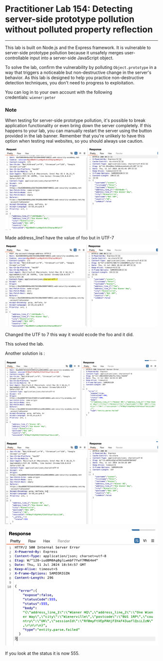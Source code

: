 # Practitioner Lab 154: Detecting server-side prototype pollution without polluted property reflection

---

This lab is built on Node.js and the Express framework. It is vulnerable to server-side prototype pollution because it unsafely merges user-controllable input into a server-side JavaScript object.

To solve the lab, confirm the vulnerability by polluting `Object.prototype` in a way that triggers a noticeable but non-destructive change in the server's behavior. As this lab is designed to help you practice non-destructive detection techniques, you don't need to progress to exploitation.

You can log in to your own account with the following credentials: `wiener:peter`

### **Note**

When testing for server-side prototype pollution, it's possible to break application functionality or even bring down the server completely. If this happens to your lab, you can manually restart the server using the button provided in the lab banner. Remember that you're unlikely to have this option when testing real websites, so you should always use caution.

![Untitled](Practitioner%20Lab%20154%20Detecting%20server-side%20prototy%200b3de6eba2af4d698cdc0b8f539165d4/Untitled.png)

Made address_line1 have the value of foo but in UTF-7 

![Untitled](Practitioner%20Lab%20154%20Detecting%20server-side%20prototy%200b3de6eba2af4d698cdc0b8f539165d4/Untitled%201.png)

Changed the UTF to 7 this way it would ecode the foo and it did. 

This solved the lab. 

Another solution is :

![Untitled](Practitioner%20Lab%20154%20Detecting%20server-side%20prototy%200b3de6eba2af4d698cdc0b8f539165d4/Untitled%202.png)

![Untitled](Practitioner%20Lab%20154%20Detecting%20server-side%20prototy%200b3de6eba2af4d698cdc0b8f539165d4/Untitled%203.png)

![Untitled](Practitioner%20Lab%20154%20Detecting%20server-side%20prototy%200b3de6eba2af4d698cdc0b8f539165d4/Untitled%204.png)

If you look at the status it is now 555.